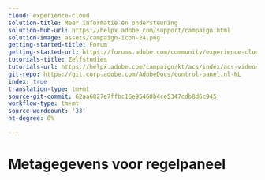 ```yaml
---
cloud: experience-cloud
solution-title: Meer informatie en ondersteuning
solution-hub-url: https://helpx.adobe.com/support/campaign.html
solution-image: assets/campaign-icon-24.png
getting-started-title: Forum
getting-started-url: https://forums.adobe.com/community/experience-cloud/marketing-cloud/campaign/standard
tutorials-title: Zelfstudies
tutorials-url: https://helpx.adobe.com/campaign/kt/acs/index/acs-videos.html
git-repo: https://git.corp.adobe.com/AdobeDocs/control-panel.nl-NL
index: true
translation-type: tm+mt
source-git-commit: 62aa6827e7ffbc16e95468b4ce5347cdb8d6c945
workflow-type: tm+mt
source-wordcount: '33'
ht-degree: 0%

---
```



# Metagegevens voor regelpaneel
